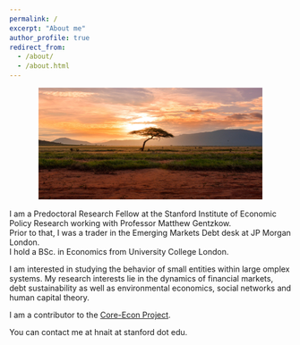 ```yaml
---
permalink: /
excerpt: "About me"
author_profile: true
redirect_from: 
  - /about/
  - /about.html
---
```


<p align="center">
  <img src="/images/africa_image.jpg" height = "200" width="400"/>
</p>


I am a Predoctoral Research Fellow at the Stanford Institute of Economic Policy Research working with Professor Matthew Gentzkow.<br />
Prior to that, I was a trader in the Emerging Markets Debt desk at JP Morgan London.<br /> 
I hold a BSc. in Economics from University College London.<br /> 

I am interested in studying the behavior of small entities within large omplex systems.
My research interests lie in the dynamics of financial markets, debt sustainability as well as environmental economics, social networks and human capital theory. <br />

I am a contributor to the [Core-Econ Project](https://www.core-econ.org/). <br />

You can contact me at hnait at stanford dot edu.

